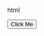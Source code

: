 html
<!DOCTYPE html>
<html lang="en">
<head>
  <meta charset="UTF-8">
  <meta name="viewport" content="width=device-width, initial-scale=1.0">
  <title>HPP Test Button Click</title>
</head>
<body>
  <button id="executeButton">Click Me</button>

  <script>
    document.getElementById('executeButton').addEventListener('click', function() {
      const script = document.createElement('script');

  // Use hosted-payments-ui@1.0.0 to apply exact widget version
  // Or hosted-payments-ui@1 to apply last version from specified version
  script.src = "https://cdn.aws.billingplatform.com/hosted-payments-ui@1/lib.js";

  document.body.append(script);
  script.onload = function () {
    HostedPayments.renderPaymentForm({
      /** Required parameters: */
     apiUrl: "https://sandbox.billingplatform.com/noonlight_dev/hostedPayments/1.0/",
      securityToken: "eyJhbGciOiJSUzI1NiJ9.eyJ0eXBlIjoiVVNFUiIsIm9yZ05hbWUiOiJub29ubGlnaHRfZGV2IiwiZW52aXJvbm1lbnRJZCI6IjA5NjYwMmFhLWEwMzMtNGRhZC04MTVkLTc1NDEwNWRiZjZmYyIsImlkZW50aXR5IjoiNDNERjExMkY5ODQxQkMxRjQxM0YiLCJzZXNzaW9uSWQiOiJQZlBXdXh4Uk1yU1hhdFN2SmJCUk5nbFVaRVBNd0xJRWRGc0xlUExzIiwidXNlcklkIjoiMTU2MDY5IiwidXNlcm5hbWUiOiJicC5hcGkudXNlciIsInR0bCI6MTUsInRva2VuVHlwZSI6IkFDQ0VTUyIsImlhdCI6MTczMzg2MDM5MywiZXhwIjoxNzMzODYxMjkzfQ.dULJd8rJGmEARxs9bZBjOlheqARlR008ucQhwcv4Z38iq4ppSJBPxpObcjjuPyNaNppd1_RzuSMdmwHSR8CC4WoNktpT7zNvSijLBAzf_nc28M332zMj7WCG4xbc74PMDxD0lzPd4ZWGefpZnoIaRj1LDU86j32YJHbkjAFolxBB2B16WlqYnLQl8lFJr6gU1tTWpM4a40pvG3dxD0pKawg5t-36atZGi1nLuzkBCZVT7eJdXryZcZDlG8_BEMmRsDdXV_Mv8vkJK0eL6thWHqjtGIKplPNck0P748u8x5IyETnQIgH1nR3xHA0i6eq_ZQb1i8RZrZm01rW7CsRSiw","refresh_token":"eyJhbGciOiJSUzI1NiJ9.eyJ0eXBlIjoiVVNFUiIsIm9yZ05hbWUiOiJub29ubGlnaHRfZGV2IiwiZW52aXJvbm1lbnRJZCI6IjA5NjYwMmFhLWEwMzMtNGRhZC04MTVkLTc1NDEwNWRiZjZmYyIsImlkZW50aXR5IjoiNDNERjExMkY5ODQxQkMxRjQxM0YiLCJzZXNzaW9uSWQiOiJQZlBXdXh4Uk1yU1hhdFN2SmJCUk5nbFVaRVBNd0xJRWRGc0xlUExzIiwidXNlcklkIjoiMTU2MDY5IiwidXNlcm5hbWUiOiJicC5hcGkudXNlciIsInR0bCI6MTUsInRva2VuVHlwZSI6IlJFRlJFU0giLCJpYXQiOjE3MzM4NjAzOTMsImV4cCI6MTczMzk0MzE5M30.tN2O3JY_WW0glVdaMCfFsXBob__xcD6LSqgg1D5FVAITLSN8JYeg59aq-GlZ13dhTWgQ7sNhji1lWjEA25_-bg33uzXc4Ky5Cno_zCA-BQyhFCiilSwJ3TzB0QK4zJaui8MD-39o4xEcLV6bixnMwZuBqzzUXs5QtP2i-fQwtgHgbC84HU6gi-ZHFqkKElcjY3cLNXcxS8XyYdv1--rNWSPCGVjpKNHqaDHmTXZmwZQdWg3ySYSk-vvEL29UicLdGYhFXZTWvNl7NuyI1RK5E1fnPHEc5N6SMr4ebg_R6niC_FAkOUr61JFfVJkuPAf6uHQYIOdsIRqql4_VmHqu8Q",
      
      apiUrl: "https://sandbox.billingplatform.com/noonlight_dev/hostedPayments/1.0/",
      // Specify css selector where you want to show payment widget
      targetSelector: 'body',

      // Specify payment amount
      amount: 100,

      // Specify environment ID
      environmentId: '096602aa-a033-4dad-815d-754105dbf6fc',

      // Specify billing profile ID
      billingProfileId: '1ba91f19-61f9-1c28-e063-ee043c0a3abe',

      // Specify gateway names
      paymentGateways: ['CreditCard', 'ACH'],

      /** Additional parameters: */
      // walletMode: true,
      // allowEditPrice: true,
    });
  };
})();
  </script>
</body>
</html>
